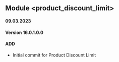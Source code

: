 ## Module <product_discount_limit>

#### 09.03.2023
#### Version 16.0.1.0.0
#### ADD

- Initial commit for Product Discount Limit 

